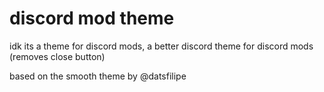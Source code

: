 # discord mod theme

idk its a theme for discord mods, a better discord theme for discord mods (removes close button) 
 

 based on the smooth theme by @datsfilipe
